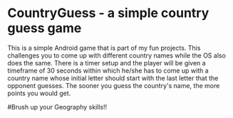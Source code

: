 # CountryGuess - a simple country guess game

This is a simple Android game that is part of my fun projects. This challenges you to come up with different country names while the OS also does the same. There is a timer setup and the player will be given a timeframe of 30 seconds within which he/she has to come up with a country name whose initial letter should start with the last letter that the opponent guesses. The sooner you guess the country's name, the more points you would get.

#Brush up your Geography skills!! 
